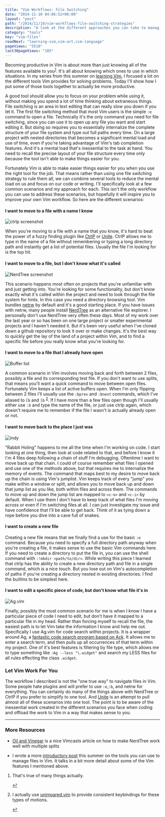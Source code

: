 ```yaml
---
title: "Vim Workflows: File Switching"
date: "2014-11-10 04:06:52+00:00"
layout: "post"
path: "/2014/11/10/vim-workflows-file-switching-strategies"
description: "A look at the different approaches you can take to managing files in Vim"
category: "tools"
key: "vim-files"
readNext: "learning-vim,vim-art,vim-language"
pageViews: "5510"
last30pageViews: "105"
---
```


Becoming productive in Vim is about more than just knowing all of the features available to you<sup id="fnref:1">[1](#fn:1)</sup>. It's all about knowing which ones to use in which situations.  In my series from this summer on [learning Vim][learningvim], I focused a lot on the different tools Vim provides for solving problems.  Today I'll show how I put some of those tools together to actually be more productive.

A good tool should allow you to focus on your problem while using it, without making you spend a lot of time thinking about extraneous things. File switching is an area in text editing that can really slow you down if you let it.  The first file switching method that most Vim users is the simple `:e` command to open a file.  Technically it's the only command you need for file switching, since you can use it to open up any file you want and start editing it.  But doing so requires you to essentially internalize the complete structure of your file system and type out full paths every time.  On a large project with nested directories that becomes a significant mental load and use of time, even if you're taking advantage of Vim's tab completion features. And it's a mental load that's inessential to the task at hand.  You need to recall the precise layout of your file structure every time only because the tool isn't able to make things easier for you.

Fortunately Vim is able to make easier things easier for you when you use the right tool for the job.  That means rather than using one file switching strategy to rule them all, we can combine several tools to reduce the mental load on us and focus on our code or writing. I'll specifically look at a few common scenarios and my approach for each.  This isn't the only workflow you can use to address these scenarios, but hopefully it will inspire you to improve your own Vim workflow.  So here are the different scenarios:


#### I want to move to a file with a name I know

<img src="ctrlp" class="full-width" alt ="ctrlp screenshot">


When you're moving to a file with a name that you know, it's hard to beat the power of a fuzzy finding plugin like [CtrlP][ctrlp] or [Unite][unite].  CtrlP allows me to type in the name of a file without remembering or typing a long directory path and instantly get a list of potential files.  Usually the file I'm looking for is the top hit.  

#### I want to move to a file, but I don't know what it's called

<img src="nerdtree.png" class="full-width" alt ="NerdTree screenshot">


This scenario happens most often on projects that you're unfamiliar with and just getting into.  You're looking for some functionality, but don't know exactly what it's called within the project and need to look through the file system for hints.  In this case you need a directory browsing tool.  Vim bundles [netrw][netrw] by default and it's a good starting place.  If you have issues with netrw, many people install [NerdTree][nerdtree] as an alternative file explorer.  I personally don't use NerdTree very often these days.  Most of my work over the last year or so has been on one large project or smaller experimental projects and I haven't needed it.  But it's been very useful when I've cloned down a github repository to look it over or make changes.  It's the best way to quickly get the lay of the land of a project within Vim, and to find a specific file before you really know what you're looking for.

#### I want to move to a file that I already have open

<img src="bufferlist.png" class="full-width" alt ="Buffer list">

A common scenario in Vim involves moving back and forth between 2 files, possibly a file and its corresponding test file.  If you don't want to use splits, that means you'll want a quick command to move between open files.  Fortunately Vim keeps a list of active buffers open.  When I'm only flipping between 2 files I'll usually use the `:bprev` and `:bnext` commands, which I've aliased to `[b` and `]b` <sup id="fnref:2">[2](#fn:2)</sup>. If I have more than a few files open though I'll usually either use `:b` and type the name of the file, or just use ctrlp again, which doesn't require me to remember if the file I wasn't is actually already open or not.

#### I want to move back to the place I just was

<img src="indy.jpg" class="full-width" alt ="indy">

"Rabbit Holing" happens to me all the time when I'm working on code.  I start looking at one thing, then look at code related to that, and before I know it I'm 4 files deep following a chain of stuff I'm debugging.  Oftentime I want to move back up that chain.  I could of course remember what files I opened and use one of the methods above, but that requires me to internalize the memory of events.  The command that maps best to my desire to move back up the chain is using Vim's jumplist.  Vim keeps track of every "jump" you make within a window or split, and allows you to move back up and down that jump list as you like, both within files and across them. The commands to move up and down the jump list are mapped to `<c-o>` and `<c-i>` by default.  When I use them I don't have to keep track of what files I'm moving across or even if I'm switching files at all.  I can just investigate my issue and have confidence that I'll be able to get back.  Think of it as tying down a rope before you dive into a cave full of snakes.

#### I want to create a new file

Creating a new file means that we finally find a use for the basic `:e` command.  Because you need to specify a full directory path anyway when you're creating a file, it makes sense to use the basic Vim commands here.  If you need to create a directory to put the file in, you can use the shell command with `:!mkdir <path/to/dir>`.  While writing this piece I learned that ctrlp has the ability to create a new directory path and file in a single command, which is a nice touch.  But you lose out on Vim's autocompletion of paths if you're creating a directory nested in existing directories.  I find the builtins to be simplest here.


#### I want to edit a specific piece of code, but don't know what file it's in

<img src="agvim.png" class="full-width" alt ="Ag.vim">

Finally, possibly the most common scenario for me is when I know I have a particular piece of code I need to edit, but don't have it mapped to a particular file in my head.  Rather than forcing myself to recall the file, the easiest path is to let Vim take the information I know and help me out.  Specifically I use Ag.vim for code search within projects.  It is a wrapper around Ag, a [fantastic code search program based on Ack][ackag].  It allows me to enter a search term, and then pulls up all occurrences of that term within my project.  One of it's best features is filtering by file type, which allows me to type something like `:Ag --less "\.widget"` and search my LESS files for all rules effecting the class `.widget`.  


### Let Vim Work For You

The workflow I described is not the "one true way" to navigate files in Vim.  Some people hate plugins and will prefer to use `:e`,`:b`, and netrw for everything. You can certainly do many of the things above with NerdTree or CtrlP if you prefer to simplify to one tool.  And [Unite][unite] is an attempt to pull almost all of these scenarios into one tool.  The point is to be aware of the inessential work created in the different scenarios you face when coding and offload the work to Vim in a way that makes sense to you.

---

### More Resources

- [Oil and Vinegar][oil] is a nice Vimcasts article on how to make NerdTree work well with multiple splits

- I wrote a more [introductory post][vimfiles] this summer on the tools you can use to manage files in Vim.  It talks in a bit more detail about some of the Vim features I mentioned above.

<div class="footnotes">
<ol>
    <li class="footnote" id="fn:1">
        <p>
        That's true of many things actually.  
        </p>
        <a href="#fnref:1" title="return to article"> ↩</a></p>
    </li>
    <li class="footnote" id="fn:2">
        <p>
        I actually use <a href="https://github.com/tpope/vim-unimpaired">unimpared.vim</a> to provide consistent keybindings for these types of motions.
        </p>
        <a href="#fnref:2" title="return to article"> ↩</a></p>
    </li>
</ol>
</div>


[learningvim]: http://benmccormick.org/learning-vim-in-2014/
[ctrlp]: https://github.com/kien/ctrlp.vim
[unite]: https://github.com/Shougo/unite.vim
[nerdtree]: https://github.com/scrooloose/nerdtree
[ackag]: http://benmccormick.org/2013/11/25/a-look-at-ack/
[oil]: http://vimcasts.org/blog/2013/01/oil-and-vinegar-split-windows-and-project-drawer/
[vimfiles]: http://benmccormick.org/2014/07/07/learning-vim-in-2014-working-with-files/
[netrw]: http://www.vim.org/scripts/script.php?script_id=1075
